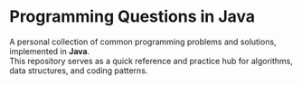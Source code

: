 # Programming Questions in Java

A personal collection of common programming problems and solutions, implemented in **Java**.  
This repository serves as a quick reference and practice hub for algorithms, data structures, and coding patterns.
